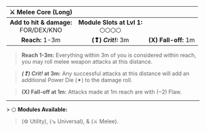  
|           ⚔ Melee Core (Long)           |                                    |                      |
| :-------------------------------------: | :--------------------------------: | :------------------: |
| **Add to hit & damage:**<br>FOR/DEX/KNO | **Module Slots at Lvl 1:**<br>⬡⬡⬡⬡ |                      |
|             **Reach:** 1-3m             |        **(❢) *Crit!:*** 3m         | **(X) Fall-off:** 1m |

>**Reach 1-3m:** Everything within 3m of you is considered within reach, you may roll melee weapon attacks at this distance.  

>***(❢) Crit!* at 3m:** Any successful attacks at this distance will add an additional Power Die (✦) to the damage roll.

>**(X) Fall-off at 1m:** Attacks made at 1m reach are with (‒2) Flaw.

---

\> ⬡ **Modules Available:**  
>(⚙ Utility), (⇘ Universal), & (⚔ Melee).
